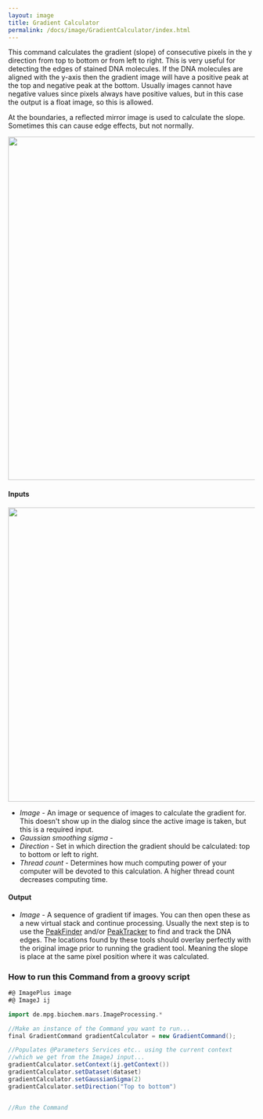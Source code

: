 ```yaml
---
layout: image
title: Gradient Calculator
permalink: /docs/image/GradientCalculator/index.html
---
```

This command calculates the gradient (slope) of consecutive pixels in the y direction from top to bottom or from left to right. This is very useful for detecting the edges of stained DNA molecules. If the DNA molecules are aligned with the y-axis then the gradient image will have a positive peak at the top and negative peak at the bottom. Usually images cannot have negative values since pixels always have positive values, but in this case the output is a float image, so this is allowed.

At the boundaries, a reflected mirror image is used to calculate the slope. Sometimes this can cause edge effects, but not normally.

<div style="text-align: center"><img  src='{{site.baseurl}}/docs/image/img/Gradient Example.png' width='700'/></div>

#### Inputs

<div style="text-align: center"><img  src='{{site.baseurl}}/docs/image/img/img17.png' width='600'/></div>

* *Image* - An image or sequence of images to calculate the gradient for. This doesn't show up in the dialog since the active image is taken, but this is a required input.
* *Gaussian smoothing sigma* -
* *Direction* - Set in which direction the gradient should be calculated: top to bottom or left to right.
* *Thread count* - Determines how much computing power of your computer will be devoted to this calculation. A higher thread count decreases computing time.

#### Output

* *Image* - A sequence of gradient tif images. You can then open these as a new virtual stack and continue processing. Usually the next step is to use the [PeakFinder](../PeakFinder) and/or [PeakTracker](../PeakTracker) to find and track the DNA edges. The locations found by these tools should overlay perfectly with the original image prior to running the gradient tool. Meaning the slope is place at the same pixel position where it was calculated.

### How to run this Command from a groovy script

```groovy
#@ ImagePlus image
#@ ImageJ ij

import de.mpg.biochem.mars.ImageProcessing.*

//Make an instance of the Command you want to run...
final GradientCommand gradientCalculator = new GradientCommand();

//Populates @Parameters Services etc.. using the current context
//which we get from the ImageJ input...
gradientCalculator.setContext(ij.getContext())
gradientCalculator.setDataset(dataset)
gradientCalculator.setGaussianSigma(2)
gradientCalculator.setDirection("Top to bottom")


//Run the Command
```
